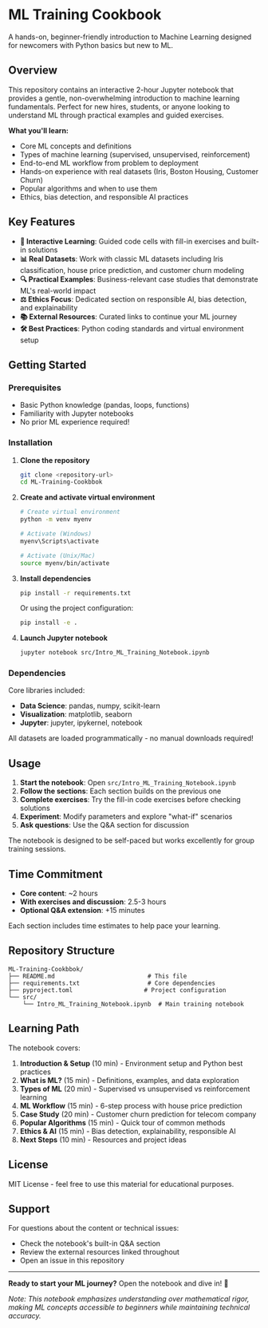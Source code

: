 # ML Training Cookbook

A hands-on, beginner-friendly introduction to Machine Learning designed for newcomers with Python basics but new to ML.

## Overview

This repository contains an interactive 2-hour Jupyter notebook that provides a gentle, non-overwhelming introduction to machine learning fundamentals. Perfect for new hires, students, or anyone looking to understand ML through practical examples and guided exercises.

**What you'll learn:**
- Core ML concepts and definitions
- Types of machine learning (supervised, unsupervised, reinforcement)
- End-to-end ML workflow from problem to deployment
- Hands-on experience with real datasets (Iris, Boston Housing, Customer Churn)
- Popular algorithms and when to use them
- Ethics, bias detection, and responsible AI practices

## Key Features

- **🎯 Interactive Learning**: Guided code cells with fill-in exercises and built-in solutions
- **📊 Real Datasets**: Work with classic ML datasets including Iris classification, house price prediction, and customer churn modeling
- **🔍 Practical Examples**: Business-relevant case studies that demonstrate ML's real-world impact
- **⚖️ Ethics Focus**: Dedicated section on responsible AI, bias detection, and explainability
- **📚 External Resources**: Curated links to continue your ML journey
- **🛠️ Best Practices**: Python coding standards and virtual environment setup

## Getting Started

### Prerequisites

- Basic Python knowledge (pandas, loops, functions)
- Familiarity with Jupyter notebooks
- No prior ML experience required!

### Installation

1. **Clone the repository**
   ```bash
   git clone <repository-url>
   cd ML-Training-Cookbbok
   ```

2. **Create and activate virtual environment**
   ```bash
   # Create virtual environment
   python -m venv myenv
   
   # Activate (Windows)
   myenv\Scripts\activate
   
   # Activate (Unix/Mac)
   source myenv/bin/activate
   ```

3. **Install dependencies**
   ```bash
   pip install -r requirements.txt
   ```
   
   Or using the project configuration:
   ```bash
   pip install -e .
   ```

4. **Launch Jupyter notebook**
   ```bash
   jupyter notebook src/Intro_ML_Training_Notebook.ipynb
   ```

### Dependencies

Core libraries included:
- **Data Science**: pandas, numpy, scikit-learn
- **Visualization**: matplotlib, seaborn  
- **Jupyter**: jupyter, ipykernel, notebook

All datasets are loaded programmatically - no manual downloads required!

## Usage

1. **Start the notebook**: Open `src/Intro_ML_Training_Notebook.ipynb`
2. **Follow the sections**: Each section builds on the previous one
3. **Complete exercises**: Try the fill-in code exercises before checking solutions
4. **Experiment**: Modify parameters and explore "what-if" scenarios
5. **Ask questions**: Use the Q&A section for discussion

The notebook is designed to be self-paced but works excellently for group training sessions.

## Time Commitment

- **Core content**: ~2 hours
- **With exercises and discussion**: 2.5-3 hours
- **Optional Q&A extension**: +15 minutes

Each section includes time estimates to help pace your learning.

## Repository Structure

```
ML-Training-Cookbbok/
├── README.md                          # This file
├── requirements.txt                   # Core dependencies
├── pyproject.toml                    # Project configuration
└── src/
    └── Intro_ML_Training_Notebook.ipynb  # Main training notebook
```

## Learning Path

The notebook covers:

1. **Introduction & Setup** (10 min) - Environment setup and Python best practices
2. **What is ML?** (15 min) - Definitions, examples, and data exploration
3. **Types of ML** (20 min) - Supervised vs unsupervised vs reinforcement learning
4. **ML Workflow** (15 min) - 6-step process with house price prediction
5. **Case Study** (20 min) - Customer churn prediction for telecom company
6. **Popular Algorithms** (15 min) - Quick tour of common methods
7. **Ethics & AI** (15 min) - Bias detection, explainability, responsible AI
8. **Next Steps** (10 min) - Resources and project ideas

<!-- ## Contributing

This is an educational resource. If you find issues or have suggestions for improvements, please open an issue or submit a pull request. -->

## License

MIT License - feel free to use this material for educational purposes.

## Support

For questions about the content or technical issues:
- Check the notebook's built-in Q&A section
- Review the external resources linked throughout
- Open an issue in this repository

---

**Ready to start your ML journey?** Open the notebook and dive in! 🚀

*Note: This notebook emphasizes understanding over mathematical rigor, making ML concepts accessible to beginners while maintaining technical accuracy.*